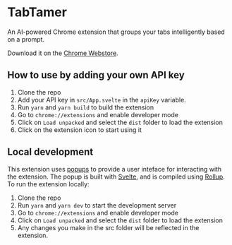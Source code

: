 # TabTamer

An AI-powered Chrome extension that groups your tabs intelligently based on a prompt.

Download it on the [Chrome Webstore](https://chrome.google.com/webstore/detail/tabtamer/nocccdpimiknfehopnbldcgiipebjjpj?hl=en&authuser=0).

## How to use by adding your own API key
1. Clone the repo
2. Add your API key in `src/App.svelte` in the `apiKey` variable.
3. Run `yarn` and `yarn build` to build the extension
4. Go to `chrome://extensions` and enable developer mode
5. Click on `Load unpacked` and select the `dist` folder to load the extension
6. Click on the extension icon to start using it

## Local development
This extension uses [popups](https://developer.chrome.com/docs/extensions/mv3/user_interface/#popup) to provide a user inteface for interacting with the extension. The popup is built with [Svelte](https://svelte.dev/), and is compiled using [Rollup](https://rollupjs.org/guide/en/). To run the extension locally:

1. Clone the repo
2. Run `yarn` and `yarn dev` to start the development server
3. Go to `chrome://extensions` and enable developer mode
4. Click on `Load unpacked` and select the `dist` folder to load the extension
5. Any changes you make in the src folder will be reflected in the extension.


